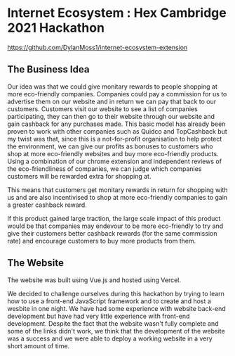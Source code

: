 # Internet Ecosystem : Hex Cambridge 2021 Hackathon 

https://github.com/DylanMoss1/internet-ecosystem-extension

## The Business Idea

Our idea was that we could give monitary rewards to people shopping at more eco-friendly companies. Companies could pay a commission for us to advertise them on our website and in return we can pay that back to our customers. Customers visit our website to see a list of companies participating, they can then go to their website through our website and gain cashback for any purchases made. This basic model has already been proven to work with other companies such as Quidco and TopCashback but my twist was that, since this is a not-for-profit organisation to help protect the environment, we can give our profits as bonuses to customers who shop at more eco-friendly websites and buy more eco-friendly products. Using a combination of our chrome extension and independent reviews of the eco-friendliness of companies, we can judge which companies customers will be rewarded extra for shopping at. 

This means that customers get monitary rewards in return for shopping with us and are also incentivised to shop at more eco-friendly companies to gain a greater cashback reward. 

If this product gained large traction, the large scale impact of this product would be that companies may endevour to be more eco-friendly to try and give their customers better cashback rewards (for the same commission rate) and encourage customers to buy more products from them.

## The Website

The website was built using Vue.js and hosted using Vercel.

We decided to challenge ourselves during this hackathon by trying to learn how to use a front-end JavaScript framework and to create and host a wesbite in one night. We have had some experience with website back-end development but have had very little experience with front-end development. Despite the fact that the website wasn't fully complete and some of the links didn't work, we think that the development of the website was a success and we were able to deploy a working website in a very short amount of time. 
